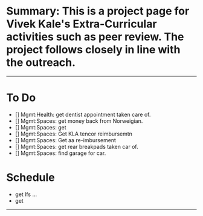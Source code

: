 
# Summary: This is a project page for Vivek Kale's Extra-Curricular activities such as peer review. The project follows closely in line with the outreach. 

---

# To Do 
- [] Mgmt:Health: get dentist appointment taken care of. 
- [] Mgmt:Spaces: get money back from Norweigian. 
- [] Mgmt:Spaces: get  
- [] Mgmt:Spaces: Get KLA tencor reimbursemtn 
- [] Mgmt:Spaces: Get aa re-imbursement 
- [] Mgmt:Spaces: get rear breakpads taken car of. 
- [] Mgmt:Spaces: find garage for car. 

# Schedule 

- get lfs   ... 
- get 

---